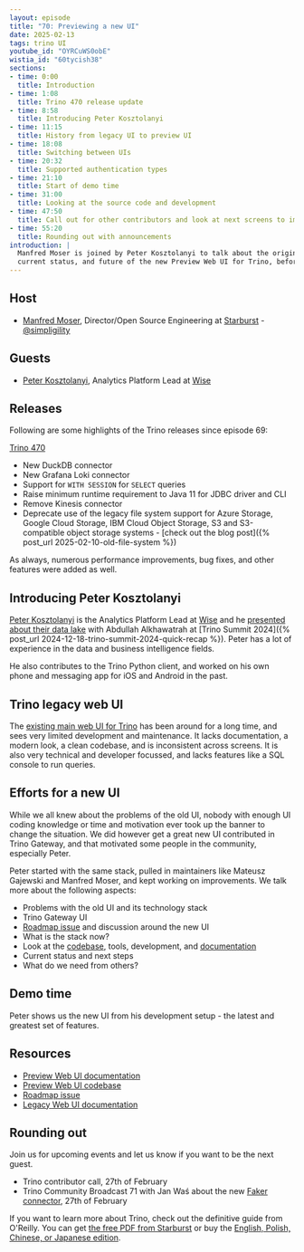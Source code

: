 ```yaml
---
layout: episode
title: "70: Previewing a new UI"
date: 2025-02-13
tags: trino UI
youtube_id: "OYRCuWS0obE"
wistia_id: "60tycish38"
sections:
- time: 0:00
  title: Introduction
- time: 1:08
  title: Trino 470 release update
- time: 8:58
  title: Introducing Peter Kosztolanyi
- time: 11:15
  title: History from legacy UI to preview UI 
- time: 18:08
  title: Switching between UIs
- time: 20:32
  title: Supported authentication types
- time: 21:10
  title: Start of demo time
- time: 31:00
  title: Looking at the source code and development
- time: 47:50
  title: Call out for other contributors and look at next screens to implement
- time: 55:20
  title: Rounding out with announcements
introduction: |
  Manfred Moser is joined by Peter Kosztolanyi to talk about the origins, 
  current status, and future of the new Preview Web UI for Trino, before we play around with it in a demo.
---
```


## Host

* [Manfred Moser](https://www.linkedin.com/in/manfredmoser), Director/Open
  Source Engineering at [Starburst]({{site.url}}/users.html#starburst) -
  [@simpligility](https://x.com/simpligility)
  
## Guests

* [Peter Kosztolanyi](https://www.linkedin.com/in/peter-kosztolanyi-5617938/), 
Analytics Platform Lead at [Wise](https://wise.com/)

## Releases

Following are some highlights of the Trino releases since episode 69:

[Trino 470]({{site.baseurl}}/docs/current/release/release-470.html)

* New DuckDB connector
* New Grafana Loki connector
* Support for `WITH SESSION` for `SELECT` queries
* Raise minimum runtime requirement to Java 11 for JDBC driver and CLI
* Remove Kinesis connector
* Deprecate use of the legacy file system support for Azure Storage, Google
  Cloud Storage, IBM Cloud Object Storage, S3 and S3-compatible object storage
  systems - [check out the blog post]({% post_url 2025-02-10-old-file-system %})

As always, numerous performance improvements, bug fixes, and other features were
added as well.

## Introducing Peter Kosztolanyi

[Peter Kosztolanyi](https://github.com/koszti) is the Analytics Platform Lead at
[Wise](https://wise.com/) and he [presented about their data
lake](https://youtu.be/K5RmYtbeXAc) with Abdullah Alkhawatrah at [Trino Summit
2024]({% post_url 2024-12-18-trino-summit-2024-quick-recap %}). Peter has a lot
of experience in the data and business intelligence fields.

He also contributes to the Trino Python client, and worked on his own phone and
messaging app for iOS and Android in the past. 

## Trino legacy web UI 

The [existing main web UI for
Trino]({{site.baseurl}}/docs/current/admin/web-interface.html) has been around
for a long time, and sees very limited development and maintenance. It lacks
documentation, a modern look, a clean codebase, and is inconsistent across
screens. It is also very technical and developer focussed, and lacks features
like a SQL console to run queries.

## Efforts for a new UI

While we all knew about the problems of the old UI, nobody with enough UI coding
knowledge or time and motivation ever took up the banner to change the
situation. We did however get a great new UI contributed in Trino Gateway, and
that motivated some people in the community, especially Peter.

Peter started with the same stack, pulled in maintainers like Mateusz Gajewski
and Manfred Moser, and kept working on improvements. We talk more about the
following aspects:

* Problems with the old UI and its technology stack
* Trino Gateway UI
* [Roadmap issue](https://github.com/trinodb/trino/issues/22697) and discussion around the new UI
* What is the stack now?
* Look at the
  [codebase](https://github.com/trinodb/trino/tree/master/core/trino-web-ui),
  tools, development, and
  [documentation]({{site.baseurl}}/docs/current/admin/preview-web-interface.html)
* Current status and next steps
* What do we need from others?

## Demo time

Peter shows us the new UI from his development setup - the latest and greatest
set of features.

## Resources


* [Preview Web UI documentation]({{site.baseurl}}/docs/current/admin/preview-web-interface.html)
* [Preview Web UI codebase](https://github.com/trinodb/trino/tree/master/core/trino-web-ui)
* [Roadmap issue](https://github.com/trinodb/trino/issues/22697)
* [Legacy Web UI documentation]({{site.baseurl}}/docs/current/admin/web-interface.html)

## Rounding out

Join us for upcoming events and let us know if you want to be the next guest.

* Trino contributor call, 27th of February
* Trino Community Broadcast 71 with Jan Waś about the new [Faker
  connector]({{site.baseurl}}/docs/current/connector/faker.html), 27th of
  February

If you want to learn more about Trino, check out the definitive guide from
O'Reilly. You can get [the free PDF from
Starburst](https://www.starburst.io/info/oreilly-trino-guide/) or buy the
[English, Polish, Chinese, or Japanese
edition]({{site.url}}/trino-the-definitive-guide.html).

